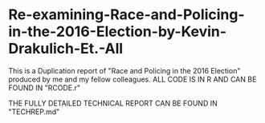 # Re-examining-Race-and-Policing-in-the-2016-Election-by-Kevin-Drakulich-Et.-All
This is a Duplication report of  "Race and Policing in the 2016 Election" produced by me and my fellow colleagues.
ALL CODE IS IN R AND CAN BE FOUND IN "RCODE.r"

THE FULLY DETAILED TECHNICAL REPORT CAN BE FOUND IN "TECHREP.md"
